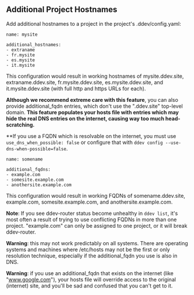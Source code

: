 ## Additional Project Hostnames

Add additional hostnames to a project in the project's .ddev/config.yaml:

```
name: mysite

additional_hostnames:
- extraname
- fr.mysite
- es.mysite
- it.mysite
```

This configuration would result in working hostnames of mysite.ddev.site, extraname.ddev.site, fr.mysite.ddev.site, es.mysite.ddev.site, and it.mysite.ddev.site (with full http and https URLs for each).

**Although we recommend extreme care with this feature**, you can also provide additional_fqdn entries, which don't use the ".ddev.site" top-level domain.  **This feature populates your hosts file with entries which may hide the real DNS entries on the internet, causing way too much head-scratching.**

**If you use a FQDN which is resolvable on the internet, you must use `use_dns_when_possible: false` or configure that with `ddev config --use-dns-when-possible=false`.

```
name: somename

additional_fqdns:
- example.com
- somesite.example.com
- anothersite.example.com
```

This configuration would result in working FQDNs of somename.ddev.site, example.com, somesite.example.com, and anothersite.example.com.

**Note**: If you see ddev-router status become unhealthy in `ddev list`, it's most often a result of trying to use conflicting FQDNs in more than one project. "example.com" can only be assigned to one project, or it will break ddev-router.

**Warning**: this may not work predictably on all systems. There are operating systems and machines where /etc/hosts may not be the first or only resolution technique, especially if the additional_fqdn you use is also in DNS.

**Warning**: if you use an additional_fqdn that exists on the internet (like "www.google.com"), your hosts file will override access to the original (internet) site, and you'll be sad and confused that you can't get to it.
